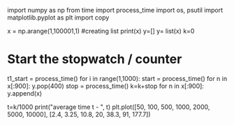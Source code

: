 import numpy as np
from time import process_time 
import os, psutil
import matplotlib.pyplot as plt
import copy

x = np.arange(1,100001,1) #creating list
print(x)
y=[]
y= list(x) 
k=0

# Start the stopwatch / counter  
t1_start = process_time()
for i in range(1,1000):
    start = process_time()
    for n in x[:900]:
        y.pop(400)
    stop = process_time()
    k=k+stop
    for n in x[:900]:
        y.append(x)
    
t=k/1000
print("average time t - ", t)
plt.plot([50, 100, 500, 1000, 2000, 5000, 10000], [2.4, 3.25, 10.8, 20, 38.3, 91, 177.7])
